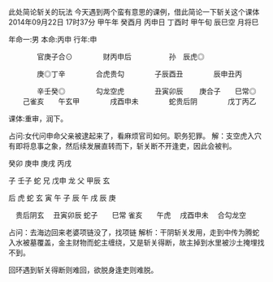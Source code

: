 
此处简论斩关的玩法
今天遇到两个蛮有意思的课例，借此简论一下斩关这个课体
2014年09月22日 17时37分
甲午年 癸酉月 丙申日 丁酉时
甲午旬 辰巳空 月将巳

年命一:男 本命:丙申 行年:申

　　　　官庚子合⊙
　　　　财丙申后　
　　　　孙　辰虎◎

　　　　庚◎丁辛
　　　　合虎贵勾
　　　　子辰酉丑
　　　　辰申丑丙

　　　　辛壬癸◎
　　　　勾龙空虎
　　　　丑寅卯辰
　　庚合子　　巳常◎
　　己雀亥　　午玄甲
　　　　戌酉申未
　　　　蛇贵后阴
　　　　戊丁丙乙

课体:重审，润下。

占问:女代问申命父亲被逮起来了，看麻烦官司如何。职务犯罪。
解：支空虎入穴有即将息事之象，然后续发展直转而下，斩关断不开逢吏，因此会被判。

癸卯 庚申 庚戌 丙戌

子 壬子 蛇
兄 戊申 龙
父 甲辰 玄

后 虎 蛇 玄
寅 午 子 辰
午 戌 辰 庚

　贵后阴玄
　丑寅卯辰
蛇子　　巳常
雀亥　　午虎
　戌酉申未
　合勾龙空

占问：去海边回来老婆项链没了，找项链
解析：干阴斩关发用，走到中传为腾蛇入水被墓覆盖，金主财物而蛇主缠绕，又是斩关得断，故主掉到水里被沙土掩埋找不到。

回环遇到斩关得断则难回，欲脱身逢吏则难脱。